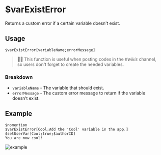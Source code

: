 # $varExistError
Returns a custom error if a certain variable doesn't exist.

## Usage
```
$varExistError[variableName;errorMessage]
```
> 🧙‍♂️ This function is useful when posting codes in the *#wikis* channel, so users don't forget to create the needed variables.

### Breakdown
- `variableName` - The variable that should exist.
- `errorMessage` - The custom error message to return if the variable doesn't exist.

## Example
```
$nomention
$varExistError[Cool;Add the 'Cool' variable in the app.]
$setUserVar[Cool;true;$authorID]
You are now cool!
```

![example](https://user-images.githubusercontent.com/69215413/125121239-9a7b1680-e0c1-11eb-8ceb-b9b695f1b89f.png)
